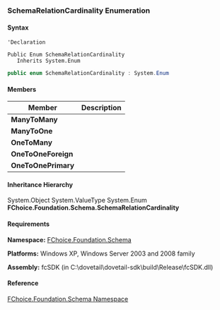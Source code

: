 ### SchemaRelationCardinality Enumeration

#### Syntax

```vbnet
'Declaration

Public Enum SchemaRelationCardinality
   Inherits System.Enum
```

```csharp
public enum SchemaRelationCardinality : System.Enum
```

#### Members

| Member | Description |
| --- | --- |
| **ManyToMany** |   |
| **ManyToOne** |   |
| **OneToMany** |   |
| **OneToOneForeign** |   |
| **OneToOnePrimary** |   |

#### Inheritance Hierarchy

System.Object
System.ValueType
System.Enum
**FChoice.Foundation.Schema.SchemaRelationCardinality**

#### Requirements

**Namespace:** [FChoice.Foundation.Schema](fcSDK~FChoice.Foundation.Schema_namespace.md)

**Platforms:** Windows XP, Windows Server 2003 and 2008 family

**Assembly:** fcSDK (in C:\\dovetail\\dovetail-sdk\\build\\Release\\fcSDK.dll)

#### Reference

[FChoice.Foundation.Schema Namespace](fcSDK~FChoice.Foundation.Schema_namespace.md)
